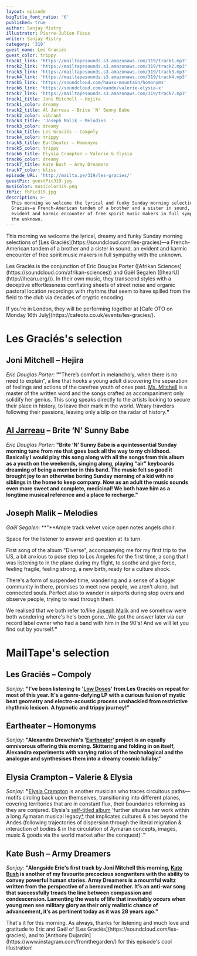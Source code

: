```yaml
---
layout: episode
bigTitle_font_ratio: '6'
published: true
author: Sanjay Mistry
illustrator: Pierre-Julien Fieux
writer: Sanjay Mistry
category: '319'
guest_name: Les Graciés
guest_color: trippy
track1_link: 'https://mailtapesounds.s3.amazonaws.com/319/track1.mp3'
track2_link: 'https://mailtapesounds.s3.amazonaws.com/319/track2.mp3'
track3_link: 'https://mailtapesounds.s3.amazonaws.com/319/track3.mp3'
track4_link: 'https://mailtapesounds.s3.amazonaws.com/319/track4.mp3'
track5_link: 'https://soundcloud.com/hausu-mountain/homonyms'
track6_link: 'https://soundcloud.com/eande/valerie-elysia-x'
track7_link: 'https://mailtapesounds.s3.amazonaws.com/319/track7.mp3'
track1_title: Joni Mitchell – Hejira
track1_color: dreamy
track2_title: Al Jarreau – Brite 'N' Sunny Babe
track2_color: vibrant
track3_title: 'Joseph Malik – Melodies  '
track3_color: dreamy
track4_title: Les Graciés – Compoly
track4_color: trippy
track5_title: Eartheater – Homonyms
track5_color: trippy
track6_title: Elysia Crampton – Valerie & Elysia
track6_color: dreamy
track7_title: Kate Bush – Army Dreamers
track7_color: bliss
episode_URL: 'http://mailta.pe/319/les-gracies/'
guestPic: guestPic319.jpg
musiColor: musiColor319.png
fbPic: fbPic319.jpg
description: >-
  This morning we welcome the lyrical and funky Sunday morning selections of Les
  Graciés—a French-American tandem of a brother and a sister in sound, an
  evident and karmic encounter of free spirit music makers in full sympathy with
  the unknown.
---
```

<p id="introduction">This morning we welcome the lyrical, dreamy and funky Sunday morning selections of [Les Graciés](https://soundcloud.com/les-gracies)—a French-American tandem of a brother and a sister in sound, an evident and karmic encounter of free spirit music makers in full sympathy with the unknown.</p>
<p>Les Graciés is the conjunction of Eric Douglas Porter ([Afrikan Sciences](https://soundcloud.com/afrikan-sciences)) and Gaël Segalen ([IhearU](http://ihearu.org/)). In their own music, they transcend styles with a deceptive effortlessness conflating sheets of street noise and organic pastoral location recordings with rhythms that seem to have spilled from the field to the club via decades of cryptic encoding.</p>
<p> If you're in London, they will be performing together at [Cafe OTO on Monday 16th July](https://cafeoto.co.uk/events/les-gracies/).</p>


# Les Graciés's selection


## Joni Mitchell – Hejira
_Eric Douglas Porter_: **"**"There’s comfort in melancholy, when there is no need to explain“, a line that hooks a young adult discovering the separation of feelings and actions of the carefree youth of ones past. [Ms. Mitchell](http://jonimitchell.com/) is a master of the written word and the songs crafted as accompaniment only solidify her genius. This song speaks directly to the artists looking to secure their place in history, to leave their mark in the world. Weary travelers following their passions, leaving only a blip on the radar of history.**"**

## [Al Jarreau](http://aljarreau.com/) – Brite ‘N’ Sunny Babe
_Eric Douglas Porter_: **"**Brite ‘N’ Sunny Babe is a quintessential Sunday morning tune from me that goes back all the way to my childhood. Basically I would play this song along with all the songs from this album as a youth on the weekends, singing along, playing “air” keyboards dreaming of being a member in this band. The music felt so good it brought joy to an otherwise boring Sunday morning of a kid with no siblings in the home to keep company. Now as an adult the music sounds even more sweet and complete, medicinal! We both have him as a longtime musical reference and a place to recharge.**"**

## Joseph Malik – Melodies
_Gaël Segalen_: **"**Ample track velvet voice open notes angels choir.

Space for the listener to answer and question at its turn.

First song of the album "Diverse", accompanying me for my first trip to the US, a bit anxious to pose step to Los Angeles for the first time, a song that I was listening to in the plane during my flight, to soothe and give force, feeling fragile, feeling strong, a new birth, ready for a culture shock.

There's a form of suspended time, wandering and a sense of a bigger community in there, promises to meet new people, we aren't alone, but connected souls. Perfect also to wander in airports during stop overs and observe people, trying to read through them. 

We realised that we both refer to/like [Joseph Malik](https://www.discogs.com/artist/31916-Joseph-Malik) and we somehow were both wondering where's he's been gone...We got the answer later via our record label owner who had a band with him in the 90's! And we will let you find out by yourself.**"**


# MailTape's selection

## Les Graciés – Compoly
_Sanjay_: **"**I've been listening to '[Low Doses](https://firecrackerrecordings.bandcamp.com/album/firec020-low-doses)' from Les Graciés on repeat for most of this year. It's a genre-defying LP with a curious fusion of mystic beat geometry and electro-acoustic process unshackled from restrictive rhythmic lexicon. A hypnotic and trippy journey!**"**

## Eartheater – Homonyms
_Sanjay_: **"**Alexandra Drewchin's '[Eartheater](http://www.eartheater.solar/)' project is an equally omnivorous offering this morning. Skittering and folding in on itself, Alexandra experiments with varying ratios of the technological and the analogue and synthesises them into a dreamy cosmic lullaby.**"**

##  Elysia Crampton – Valerie & Elysia
_Sanjay_: **"**[Elysia Crampton](https://soundcloud.com/eande/) is another musician who traces circuitous paths—motifs circling back upon themselves, transitioning into different planes, covering territories that are in constant flux, their boundaries reforming as they are conjured. Elysia's [self-titled album](https://breakworldrecords.bandcamp.com/album/elysia-crampton-3) 'further situates her work within a long Aymaran musical legacy[*](https://breakworldrecords.bandcamp.com/album/elysia-crampton-3) that implicates cultures & sites beyond the Andes (following trajectories of dispersion through the literal migration & interaction of bodies & in the circulation of Aymaran concepts, images, music & goods via the world market after the conquest)'.**"**

## Kate Bush – Army Dreamers
_Sanjay_: **"**Alongside Eric's first track by Joni Mitchell this morning, [Kate Bush](http://katebush.com/) is another of my favourite precocious songwriters with the ability to convey powerful human stories. Army Dreamers is a mournful waltz written from the perspective of a bereaved mother. It’s an anti-war song that successfully treads the line between compassion and condescension. Lamenting the waste of life that inevitably occurs when young men see military glory as their only realistic chance of advancement, it’s as pertinent today as it was 28 years ago.**"**

<p id="outroduction">That's it for this morning. As always, thanks for listening and much love and gratitude to Eric and Gaël of [Les Graciés](https://soundcloud.com/les-gracies), and to [Anthony Dujardin](https://www.instagram.com/fromthegarden/) for this episode's cool illustration!</p>

